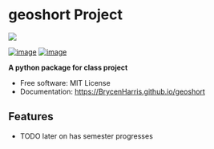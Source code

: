 # geoshort Project
![](https://brand.utk.edu/wp-content/uploads/2019/02/University-HorizLeftLogo-RGB-1024x475.jpg)


[![image](https://img.shields.io/pypi/v/geoshort.svg)](https://pypi.python.org/pypi/geoshort)
[![image](https://img.shields.io/conda/vn/conda-forge/geoshort.svg)](https://anaconda.org/conda-forge/geoshort)


**A python package for class project**


-   Free software: MIT License
-   Documentation: https://BrycenHarris.github.io/geoshort
    

## Features

-   TODO later on has semester progresses 
